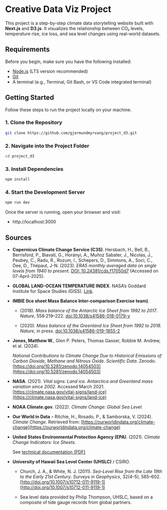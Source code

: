 # Creative Data Viz Project

This project is a step-by-step climate data storytelling website built with **Next.js** and **D3.js**. It visualizes the relationship between CO₂ levels, temperature rise, ice loss, and sea level changes using real-world datasets.

## Requirements

Before you begin, make sure you have the following installed:

- [Node.js](https://nodejs.org/) (LTS version recommended)
- [Git](https://git-scm.com/)
- A terminal (e.g., Terminal, Git Bash, or VS Code integrated terminal)

## Getting Started

Follow these steps to run the project locally on your machine.

### 1. Clone the Repository

```bash
git clone https://github.com/gjermundmyrvang/project_d3.git
```

### 2. Navigate into the Project Folder
```bash
cd project_d3
```

### 3. Install Dependencies
```bash
npm install
```

### 4. Start the Development Server
```bash
npm run dev
```
Once the server is running, open your browser and visit:
- http://localhost:3000


## **Sources**

- **Copernicus Climate Change Service (C3S)**. Hersbach, H., Bell, B., Berrisford, P., Biavati, G., Horányi, A., Muñoz Sabater, J., Nicolas, J., Peubey, C., Radu, R., Rozum, I., Schepers, D., Simmons, A., Soci, C., Dee, D., Thépaut, J-N. (2023). _ERA5 monthly averaged data on single levels from 1940 to present_. [DOI: 10.24381/cds.f17050d7](https://doi.org/10.24381/cds.f17050d7) (Accessed on 07-April-2025).
    
- **GLOBAL LAND-OCEAN TEMPERATURE INDEX**. NASA’s Goddard Institute for Space Studies (GISS). [Link](https://climate.nasa.gov/vital-signs/global-temperature/?intent=121).
    
- **IMBIE (Ice sheet Mass Balance Inter-comparison Exercise team)**.
    
    - (2018). _Mass balance of the Antarctic Ice Sheet from 1992 to 2017_. _Nature_, 558:219–222. [doi:10.1038/s41586-018-0179-y](https://doi.org/10.1038/s41586-018-0179-y)
        
    - (2020). _Mass balance of the Greenland Ice Sheet from 1992 to 2018_. _Nature_, in press. [doi:10.1038/s41586-019-1855-2](https://doi.org/10.1038/s41586-019-1855-2)
        
    
- **Jones, Matthew W.**, Glen P. Peters, Thomas Gasser, Robbie M. Andrew, et al. (2024).
    
    _National Contributions to Climate Change Due to Historical Emissions of Carbon Dioxide, Methane and Nitrous Oxide_. _Scientific Data_. Zenodo. [https://doi.org/10.5281/zenodo.14054503](https://doi.org/10.5281/zenodo.14054503)
    
- **NASA**. (2021). _Vital signs: Land ice. Antarctica and Greenland mass variation since 2002_. Accessed March 2021. [https://climate.nasa.gov/vital-signs/land-ice](https://climate.nasa.gov/vital-signs/land-ice)
    
- **NOAA Climate.gov**. (2022). _Climate Change: Global Sea Level_.
    
- **Our World in Data** – Ritchie, H., Rosado, P., & Samborska, V. (2024). _Climate Change_. Retrieved from: [https://ourworldindata.org/climate-change](https://ourworldindata.org/climate-change)
    
- **United States Environmental Protection Agency (EPA)**. (2021). _Climate Change Indicators: Ice Sheets_.
    
    See [technical documentation (PDF)](https://www.epa.gov/sites/default/files/2021-04/documents/ice-sheets_td.pdf)
    
- **University of Hawaii Sea Level Center (UHSLC)** / CSIRO.
    
    - Church, J. A., & White, N. J. (2011). _Sea-Level Rise from the Late 19th to the Early 21st Century_. _Surveys in Geophysics_, 32(4–5), 585–602. [http://doi.org/10.1007/s10712-011-9119-1](http://doi.org/10.1007/s10712-011-9119-1)
        
    - Sea level data provided by Philip Thompson, UHSLC, based on a composite of tide gauge records from global partners.